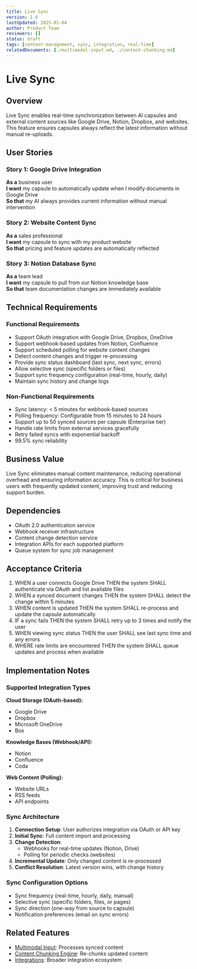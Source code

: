 ```yaml
---
title: Live Sync
version: 1.0
lastUpdated: 2025-01-04
author: Product Team
reviewers: []
status: draft
tags: [content-management, sync, integration, real-time]
relatedDocuments: [./multimodal-input.md, ./content-chunking.md]
---
```


# Live Sync

## Overview

Live Sync enables real-time synchronization between AI capsules and external content sources like Google Drive, Notion, Dropbox, and websites. This feature ensures capsules always reflect the latest information without manual re-uploads.

## User Stories

### Story 1: Google Drive Integration
**As a** business user  
**I want** my capsule to automatically update when I modify documents in Google Drive  
**So that** my AI always provides current information without manual intervention

### Story 2: Website Content Sync
**As a** sales professional  
**I want** my capsule to sync with my product website  
**So that** pricing and feature updates are automatically reflected

### Story 3: Notion Database Sync
**As a** team lead  
**I want** my capsule to pull from our Notion knowledge base  
**So that** team documentation changes are immediately available

## Technical Requirements

### Functional Requirements
- Support OAuth integration with Google Drive, Dropbox, OneDrive
- Support webhook-based updates from Notion, Confluence
- Support scheduled polling for website content changes
- Detect content changes and trigger re-processing
- Provide sync status dashboard (last sync, next sync, errors)
- Allow selective sync (specific folders or files)
- Support sync frequency configuration (real-time, hourly, daily)
- Maintain sync history and change logs

### Non-Functional Requirements
- Sync latency: < 5 minutes for webhook-based sources
- Polling frequency: Configurable from 15 minutes to 24 hours
- Support up to 50 synced sources per capsule (Enterprise tier)
- Handle rate limits from external services gracefully
- Retry failed syncs with exponential backoff
- 99.5% sync reliability

## Business Value

Live Sync eliminates manual content maintenance, reducing operational overhead and ensuring information accuracy. This is critical for business users with frequently updated content, improving trust and reducing support burden.

## Dependencies

- OAuth 2.0 authentication service
- Webhook receiver infrastructure
- Content change detection service
- Integration APIs for each supported platform
- Queue system for sync job management

## Acceptance Criteria

1. WHEN a user connects Google Drive THEN the system SHALL authenticate via OAuth and list available files
2. WHEN a synced document changes THEN the system SHALL detect the change within 5 minutes
3. WHEN content is updated THEN the system SHALL re-process and update the capsule automatically
4. IF a sync fails THEN the system SHALL retry up to 3 times and notify the user
5. WHEN viewing sync status THEN the user SHALL see last sync time and any errors
6. WHERE rate limits are encountered THEN the system SHALL queue updates and process when available

## Implementation Notes

### Supported Integration Types

**Cloud Storage (OAuth-based):**
- Google Drive
- Dropbox
- Microsoft OneDrive
- Box

**Knowledge Bases (Webhook/API):**
- Notion
- Confluence
- Coda

**Web Content (Polling):**
- Website URLs
- RSS feeds
- API endpoints

### Sync Architecture

1. **Connection Setup**: User authorizes integration via OAuth or API key
2. **Initial Sync**: Full content import and processing
3. **Change Detection**: 
   - Webhooks for real-time updates (Notion, Drive)
   - Polling for periodic checks (websites)
4. **Incremental Update**: Only changed content is re-processed
5. **Conflict Resolution**: Latest version wins, with change history

### Sync Configuration Options
- Sync frequency (real-time, hourly, daily, manual)
- Selective sync (specific folders, files, or pages)
- Sync direction (one-way from source to capsule)
- Notification preferences (email on sync errors)

## Related Features

- [Multimodal Input](./multimodal-input.md): Processes synced content
- [Content Chunking Engine](./content-chunking.md): Re-chunks updated content
- [Integrations](../integrations/README.md): Broader integration ecosystem
